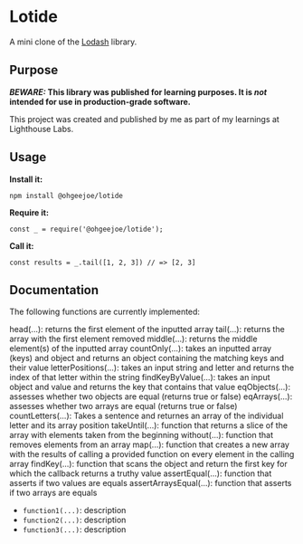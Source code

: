 # Lotide

A mini clone of the [Lodash](https://lodash.com) library.

## Purpose

**_BEWARE:_ This library was published for learning purposes. It is _not_ intended for use in production-grade software.**

This project was created and published by me as part of my learnings at Lighthouse Labs. 

## Usage

**Install it:**

`npm install @ohgeejoe/lotide`

**Require it:**

`const _ = require('@ohgeejoe/lotide');`

**Call it:**

`const results = _.tail([1, 2, 3]) // => [2, 3]`

## Documentation

The following functions are currently implemented:

head(...): returns the first element of the inputted array
tail(...): returns the array with the first element removed
middle(...): returns the middle element(s) of the inputted array
countOnly(...): takes an inputted array (keys) and object and returns an object containing the matching keys and their value
letterPositions(...): takes an input string and letter and returns the index of that letter within the string
findKeyByValue(...): takes an input object and value and returns the key that contains that value
eqObjects(...): assesses whether two objects are equal (returns true or false)
eqArrays(...): assesses whether two arrays are equal (returns true or false)
countLetters(...): Takes a sentence and returnes an array of the individual letter and its array position
takeUntil(...): function that returns a slice of the array with elements taken from the beginning
without(...): function that removes elements from an array
map(...): function that creates a new array with the results of calling a provided function on every element in the calling array
findKey(...): function that scans the object and return the first key for which the callback returns a truthy value
assertEqual(...): function that asserts if two values are equals
assertArraysEqual(...): function that asserts if two arrays are equals



* `function1(...)`: description
* `function2(...)`: description
* `function3(...)`: description